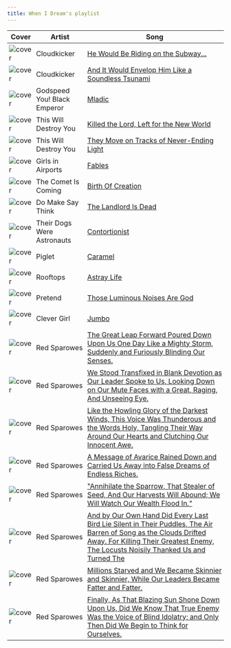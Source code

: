 ```yaml
---
title: When I Dream's playlist
---
```


<style>
tbody td {
    text-justify: none;
    vertical-align: middle;
    padding: 0.25rem;
}
tbody td img {
    max-width: 100px;
    display: block;
    margin: 0;
}
</style>

Cover | Artist | Song
---|---|---
![cover](https://i.scdn.co/image/ab67616d0000b27346151a266c081000e6ac9366) | Cloudkicker | [He Would Be Riding on the Subway...](https://open.spotify.com/track/0Z0O8J1SpZIajnivRq7uhx)
![cover](https://i.scdn.co/image/ab67616d0000b27346151a266c081000e6ac9366) | Cloudkicker | [And It Would Envelop Him Like a Soundless Tsunami](https://open.spotify.com/track/3p4EH8nMbMqyWSOpU98Lbe)
![cover](https://i.scdn.co/image/ab67616d0000b2734200b6d40b6674a06907e7cd) | Godspeed You! Black Emperor | [Mladic](https://open.spotify.com/track/7C74YYs3w11kyXBYBgD3Zq)
![cover](https://i.scdn.co/image/ab67616d0000b273a7afa4dc081e7f56c6bd7ccf) | This Will Destroy You | [Killed the Lord, Left for the New World](https://open.spotify.com/track/7eO8DoO8FZ3EzGQy8hm0v9)
![cover](https://i.scdn.co/image/ab67616d0000b27346db3c1d529e0d7c0f7430ce) | This Will Destroy You | [They Move on Tracks of Never-Ending Light](https://open.spotify.com/track/3cIG78oBauowzEbkBwWADN)
![cover](https://i.scdn.co/image/ab67616d0000b2737c46397c474ea8bd7503d8f8) | Girls in Airports | [Fables](https://open.spotify.com/track/1lSmRkGTMdK1v8jxxi4y10)
![cover](https://i.scdn.co/image/ab67616d0000b273ef177fbe4b4fe7c99ea5bb8e) | The Comet Is Coming | [Birth Of Creation](https://open.spotify.com/track/3CuOokDRR0Z2r1WaPRXKaF)
![cover](https://i.scdn.co/image/ab67616d0000b273d198ebb21392807b33eeb871) | Do Make Say Think | [The Landlord Is Dead](https://open.spotify.com/track/2sRYZZLZIgFtCjufzMi7FO)
![cover](https://i.scdn.co/image/ab67616d0000b273f8594e862a4c1a5f4eebcb17) | Their Dogs Were Astronauts | [Contortionist](https://open.spotify.com/track/5Hx06nPpKL3wAUcnJIgcLO)
![cover](https://i.scdn.co/image/ab67616d0000b2732b937dc73eb2e98cc563c964) | Piglet | [Caramel](https://open.spotify.com/track/1ydkCHE2sIbsnFEgPidTXt)
![cover](https://i.scdn.co/image/ab67616d0000b273a1d035feac02d7f0d16d94e7) | Rooftops | [Astray Life](https://open.spotify.com/track/6cSCJQcTMWpFPfBZg1gl3h)
![cover](https://i.scdn.co/image/ab67616d0000b273967534bbefe42e7433512ba0) | Pretend | [Those Luminous Noises Are God](https://open.spotify.com/track/4kHdJkZvqZMsjNKlTp8NGH)
![cover](https://i.scdn.co/image/ab67616d0000b273b2315cd9e84f2c9ed27ef009) | Clever Girl | [Jumbo](https://open.spotify.com/track/57hpUNjkkSwM9OFp22usU4)
![cover](https://i.scdn.co/image/ab67616d0000b273e61d48e67191a448d5ae6789) | Red Sparowes | [The Great Leap Forward Poured Down Upon Us One Day Like a Mighty Storm, Suddenly and Furiously Blinding Our Senses.](https://open.spotify.com/track/56Idr1z3NHtLW27EYp2K5j)
![cover](https://i.scdn.co/image/ab67616d0000b273e61d48e67191a448d5ae6789) | Red Sparowes | [We Stood Transfixed in Blank Devotion as Our Leader Spoke to Us, Looking Down on Our Mute Faces with a Great, Raging, And Unseeing Eye.](https://open.spotify.com/track/0k1nhAYsVCiU5DRQ6QTtIr)
![cover](https://i.scdn.co/image/ab67616d0000b273e61d48e67191a448d5ae6789) | Red Sparowes | [Like the Howling Glory of the Darkest Winds, This Voice Was Thunderous and the Words Holy, Tangling Their Way Around Our Hearts and Clutching Our Innocent Awe.](https://open.spotify.com/track/21SOp7ZYZpeq9JsEmPHAYN)
![cover](https://i.scdn.co/image/ab67616d0000b273e61d48e67191a448d5ae6789) | Red Sparowes | [A Message of Avarice Rained Down and Carried Us Away into False Dreams of Endless Riches.](https://open.spotify.com/track/7j1FdHLuirbR9M1c24PhmN)
![cover](https://i.scdn.co/image/ab67616d0000b273e61d48e67191a448d5ae6789) | Red Sparowes | ["Annihilate the Sparrow, That Stealer of Seed, And Our Harvests Will Abound; We Will Watch Our Wealth Flood In."](https://open.spotify.com/track/11znUs5WZzvmEJFCzsp3A3)
![cover](https://i.scdn.co/image/ab67616d0000b273e61d48e67191a448d5ae6789) | Red Sparowes | [And by Our Own Hand Did Every Last Bird Lie Silent in Their Puddles, The Air Barren of Song as the Clouds Drifted Away. For Killing Their Greatest Enemy, The Locusts Noisily Thanked Us and Turned The](https://open.spotify.com/track/3JXVBqVgSCLaVpcCiB6xaM)
![cover](https://i.scdn.co/image/ab67616d0000b273e61d48e67191a448d5ae6789) | Red Sparowes | [Millions Starved and We Became Skinnier and Skinnier, While Our Leaders Became Fatter and Fatter.](https://open.spotify.com/track/4iMuiJ8IgRfUODQ4I6Dj0s)
![cover](https://i.scdn.co/image/ab67616d0000b273e61d48e67191a448d5ae6789) | Red Sparowes | [Finally, As That Blazing Sun Shone Down Upon Us, Did We Know That True Enemy Was the Voice of Blind Idolatry; and Only Then Did We Begin to Think for Ourselves.](https://open.spotify.com/track/2hAPFYFfbDx5dTo0nHdY2H)

